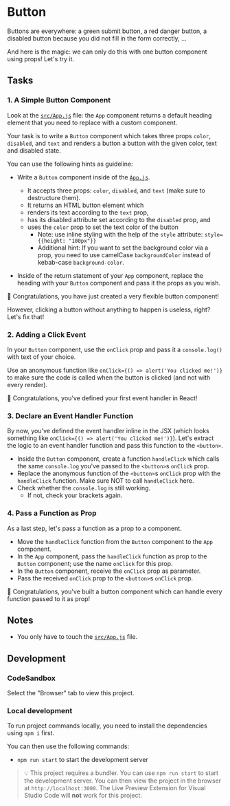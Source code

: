 # Button

Buttons are everywhere: a green submit button, a red danger button, a disabled button because you did not fill in the form correctly, ...

And here is the magic: we can only do this with one button component using props! Let's try it.

## Tasks

### 1. A Simple Button Component

Look at the [`src/App.js`](./src/App.js) file: the `App` component returns a default heading element that you need to replace with a custom component.

Your task is to write a `Button` component which takes three props `color`, `disabled`, and `text` and renders a button a button with the given color, text and disabled state.

You can use the following hints as guideline:

- Write a `Button` component inside of the [`App.js`](src/App.js).

  - It accepts three props: `color`, `disabled`, and `text` (make sure to destructure them).
  - It returns an HTML button element which
  - renders its text according to the `text` prop,
  - has its disabled attribute set according to the `disabled` prop, and
  - uses the `color` prop to set the text color of the button
    - Note: use inline styling with the help of the `style` attribute: `style={{height: "100px"}}`
    - Additional hint: If you want to set the background color via a prop, you need to use camelCase `backgroundColor` instead of kebab-case `background-color`.

- Inside of the return statement of your `App` component, replace the heading with your `Button` component and pass it the props as you wish.

🎉 Congratulations, you have just created a very flexible button component!

However, clicking a button without anything to happen is useless, right? Let's fix that!

### 2. Adding a Click Event

In your `Button` component, use the `onClick` prop and pass it a `console.log()` with text of your choice.

Use an anonymous function like `onClick={() => alert('You clicked me!')}` to make sure the code is called when the button is clicked (and not with every render).

🎉 Congratulations, you've defined your first event handler in React!

### 3. Declare an Event Handler Function

By now, you've defined the event handler inline in the JSX (which looks something like `onClick={() => alert('You clicked me!')}`). Let's extract the logic to an event handler function and pass this function to the `<button>`.

- Inside the `Button` component, create a function `handleClick` which calls the same `console.log` you've passed to the `<button>`s `onClick` prop.
- Replace the anonymous function of the `<button>`s `onClick` prop with the `handleClick` function. Make sure NOT to call `handleClick` here.
- Check whether the `console.log` is still working.
  - If not, check your brackets again.

### 4. Pass a Function as Prop

As a last step, let's pass a function as a prop to a component.

- Move the `handleClick` function from the `Button` component to the `App` component.
- In the `App` component, pass the `handleClick` function as prop to the `Button` component; use the name `onClick` for this prop.
- In the `Button` component, receive the `onClick` prop as parameter.
- Pass the received `onClick` prop to the `<button>`s `onClick` prop.

🎉 Congratulations, you've built a button component which can handle every function passed to it as prop!

## Notes

- You only have to touch the [`src/App.js`](./src/App.js) file.

## Development

### CodeSandbox

Select the "Browser" tab to view this project.

### Local development

To run project commands locally, you need to install the dependencies using `npm i` first.

You can then use the following commands:

- `npm run start` to start the development server

> 💡 This project requires a bundler. You can use `npm run start` to start the development server. You can then view the project in the browser at `http://localhost:3000`. The Live Preview Extension for Visual Studio Code will **not** work for this project.
